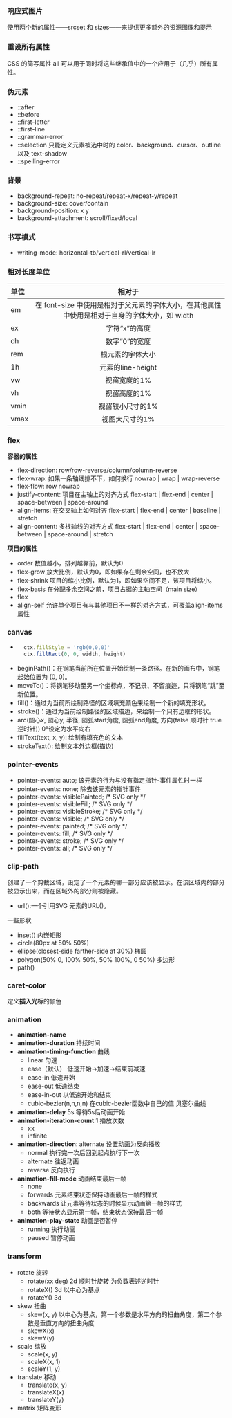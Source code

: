  ### 响应式图片
 使用两个新的属性——srcset 和 sizes——来提供更多额外的资源图像和提示

 ### 重设所有属性
 CSS 的简写属性 all 可以用于同时将这些继承值中的一个应用于（几乎）所有属性。

 ### 伪元素
 + ::after
 + ::before
 + ::first-letter
 + ::first-line
 + ::grammar-error
 + ::selection 只能定义元素被选中时的 color、background、cursor、outline 以及 text-shadow
 + ::spelling-error

### 背景
+ background-repeat: no-repeat/repeat-x/repeat-y/repeat
+ background-size: cover/contain
+ background-position: x y
+ background-attachment: scroll/fixed/local

### 书写模式
+ writing-mode: horizontal-tb/vertical-rl/vertical-lr

### 相对长度单位
|单位|相对于
|:-|:-:|
|em|在 font-size 中使用是相对于父元素的字体大小，在其他属性中使用是相对于自身的字体大小，如 width
|ex|字符“x”的高度
|ch|数字“0”的宽度
|rem|根元素的字体大小
|1h|元素的line-height
|vw|视窗宽度的1%
|vh|视窗高度的1%
|vmin|视窗较小尺寸的1%
|vmax|视图大尺寸的1%

### flex
**容器的属性**
+ flex-direction: row/row-reverse/column/column-reverse
+ flex-wrap: 如果一条轴线排不下，如何换行 nowrap | wrap | wrap-reverse
+ flex-flow: row nowrap
+ justify-content: 项目在主轴上的对齐方式 flex-start | flex-end | center | space-between | space-around
+ align-items: 在交叉轴上如何对齐 flex-start | flex-end | center | baseline | stretch
+ align-content: 多根轴线的对齐方式 flex-start | flex-end | center | space-between | space-around | stretch

**项目的属性**
+ order 数值越小，排列越靠前，默认为0
+ flex-grow 放大比例，默认为0，即如果存在剩余空间，也不放大
+ flex-shrink 项目的缩小比例，默认为1，即如果空间不足，该项目将缩小。
+ flex-basis 在分配多余空间之前，项目占据的主轴空间（main size）
+ flex
+ align-self 允许单个项目有与其他项目不一样的对齐方式，可覆盖align-items属性

### canvas
+ ``` javascript
    ctx.fillStyle = 'rgb(0,0,0)'
    ctx.fillRect(0, 0, width, height)
  ```
+ beginPath()：在钢笔当前所在位置开始绘制一条路径。在新的画布中，钢笔起始位置为 (0, 0)。
+ moveTo()：将钢笔移动至另一个坐标点，不记录、不留痕迹，只将钢笔“跳”至新位置。
+ fill()：通过为当前所绘制路径的区域填充颜色来绘制一个新的填充形状。
+ stroke()：通过为当前绘制路径的区域描边，来绘制一个只有边框的形状。
+ arc(圆心x, 圆心y, 半径, 圆弧start角度, 圆弧end角度, 方向(false 顺时针 true 逆时针)) 0°设定为水平向右
+ fillText(text, x, y): 绘制有填充色的文本
+ strokeText(): 绘制文本外边框(描边)

### pointer-events
+ pointer-events: auto;  该元素的行为与没有指定指针-事件属性时一样
+ pointer-events: none;  除去该元素的指针事件
+ pointer-events: visiblePainted; /* SVG only */
+ pointer-events: visibleFill; /* SVG only */
+ pointer-events: visibleStroke; /* SVG only */
+ pointer-events: visible; /* SVG only */
+ pointer-events: painted; /* SVG only */
+ pointer-events: fill; /* SVG only */
+ pointer-events: stroke; /* SVG only */
+ pointer-events: all; /* SVG only */

### clip-path
创建了一个剪裁区域，设定了一个元素的哪一部分应该被显示。在该区域内的部分被显示出来，而在区域外的部分则被隐藏。
+ url():一个引用SVG <clipPath>元素的URL()。

一些形状
+ inset() 内嵌矩形
+ circle(80px at 50% 50%)
+ ellipse(closest-side farther-side at 30%) 椭圆
+ polygon(50% 0, 100% 50%, 50% 100%, 0 50%) 多边形
+ path()

### caret-color
定义**插入光标**的颜色

### animation
+ **animation-name**
+ **animation-duration**  持续时间
+ **animation-timing-function**  曲线
  + linear 匀速
  + ease（默认） 低速开始->加速->结束前减速
  + ease-in  低速开始
  + ease-out 低速结束
  + ease-in-out 以低速开始和结束
  + cubic-bezier(n,n,n,n) 在cubic-bezier函数中自己的值 贝塞尔曲线
+ **animation-delay** 5s  等待5s后动画开始
+ **animation-iteration-count** 1  播放次数
  + xx
  + infinite
+ **animation-direction**: alternate  设置动画为反向播放
  + normal  执行完一次后回到起点执行下一次
  + alternate  往返动画
  + reverse 反向执行
+ **animation-fill-mode**  动画结束最后一帧
  + none
  + forwards 元素结束状态保持动画最后一帧的样式
  + backwards 让元素等待状态的时候显示动画第一帧的样式
  + both 等待状态显示第一帧，结束状态保持最后一帧
+ **animation-play-state** 动画是否暂停
  + running  执行动画
  + paused  暂停动画


### transform
+ rotate 旋转
  + rotate(xx deg) 2d 顺时针旋转  为负数表述逆时针
  + rotateX() 3d 以中心为基点
  + rotateY() 3d
+ skew 扭曲
  + skew(x, y) 以中心为基点，第一个参数是水平方向的扭曲角度，第二个参数是垂直方向的扭曲角度
  + skewX(x)
  + skewY(y)
+ scale 缩放
  + scale(x, y)
  + scaleX(x, 1)
  + scaleY(1, y)
+ translate 移动
  + translate(x, y)
  + translateX(x)
  + translateY(y)
+ matrix 矩阵变形